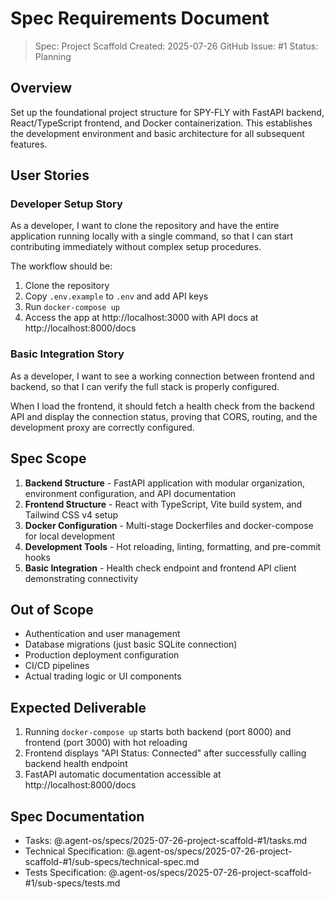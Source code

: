 # Spec Requirements Document

> Spec: Project Scaffold
> Created: 2025-07-26
> GitHub Issue: #1
> Status: Planning

## Overview

Set up the foundational project structure for SPY-FLY with FastAPI backend, React/TypeScript frontend, and Docker containerization. This establishes the development environment and basic architecture for all subsequent features.

## User Stories

### Developer Setup Story

As a developer, I want to clone the repository and have the entire application running locally with a single command, so that I can start contributing immediately without complex setup procedures.

The workflow should be:
1. Clone the repository
2. Copy `.env.example` to `.env` and add API keys
3. Run `docker-compose up`
4. Access the app at http://localhost:3000 with API docs at http://localhost:8000/docs

### Basic Integration Story

As a developer, I want to see a working connection between frontend and backend, so that I can verify the full stack is properly configured.

When I load the frontend, it should fetch a health check from the backend API and display the connection status, proving that CORS, routing, and the development proxy are correctly configured.

## Spec Scope

1. **Backend Structure** - FastAPI application with modular organization, environment configuration, and API documentation
2. **Frontend Structure** - React with TypeScript, Vite build system, and Tailwind CSS v4 setup
3. **Docker Configuration** - Multi-stage Dockerfiles and docker-compose for local development
4. **Development Tools** - Hot reloading, linting, formatting, and pre-commit hooks
5. **Basic Integration** - Health check endpoint and frontend API client demonstrating connectivity

## Out of Scope

- Authentication and user management
- Database migrations (just basic SQLite connection)
- Production deployment configuration
- CI/CD pipelines
- Actual trading logic or UI components

## Expected Deliverable

1. Running `docker-compose up` starts both backend (port 8000) and frontend (port 3000) with hot reloading
2. Frontend displays "API Status: Connected" after successfully calling backend health endpoint
3. FastAPI automatic documentation accessible at http://localhost:8000/docs

## Spec Documentation

- Tasks: @.agent-os/specs/2025-07-26-project-scaffold-#1/tasks.md
- Technical Specification: @.agent-os/specs/2025-07-26-project-scaffold-#1/sub-specs/technical-spec.md
- Tests Specification: @.agent-os/specs/2025-07-26-project-scaffold-#1/sub-specs/tests.md